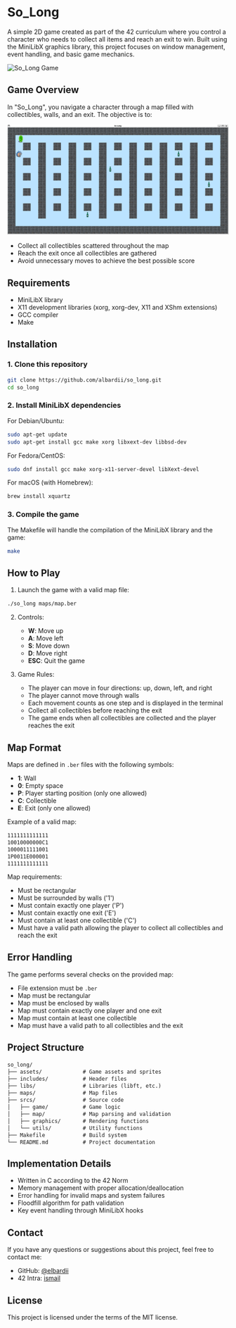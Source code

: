 # So_Long

A simple 2D game created as part of the 42 curriculum where you control a character who needs to collect all items and reach an exit to win. Built using the MiniLibX graphics library, this project focuses on window management, event handling, and basic game mechanics.

![So_Long Game](assets/sprites/preview.png)

## Game Overview

In "So_Long", you navigate a character through a map filled with collectibles, walls, and an exit. The objective is to:

![Gameplay Screenshot](So_long_Screenshot.png)

- Collect all collectibles scattered throughout the map
- Reach the exit once all collectibles are gathered
- Avoid unnecessary moves to achieve the best possible score

## Requirements

- MiniLibX library
- X11 development libraries (xorg, xorg-dev, X11 and XShm extensions)
- GCC compiler
- Make

## Installation

### 1. Clone this repository
```bash
git clone https://github.com/albardii/so_long.git
cd so_long
```

### 2. Install MiniLibX dependencies
For Debian/Ubuntu:
```bash
sudo apt-get update
sudo apt-get install gcc make xorg libxext-dev libbsd-dev
```

For Fedora/CentOS:
```bash
sudo dnf install gcc make xorg-x11-server-devel libXext-devel
```

For macOS (with Homebrew):
```bash
brew install xquartz
```

### 3. Compile the game
The Makefile will handle the compilation of the MiniLibX library and the game:
```bash
make
```

## How to Play

1. Launch the game with a valid map file:
```bash
./so_long maps/map.ber
```

2. Controls:
   - **W**: Move up
   - **A**: Move left
   - **S**: Move down
   - **D**: Move right
   - **ESC**: Quit the game

3. Game Rules:
   - The player can move in four directions: up, down, left, and right
   - The player cannot move through walls
   - Each movement counts as one step and is displayed in the terminal
   - Collect all collectibles before reaching the exit
   - The game ends when all collectibles are collected and the player reaches the exit

## Map Format

Maps are defined in `.ber` files with the following symbols:
- **1**: Wall
- **0**: Empty space
- **P**: Player starting position (only one allowed)
- **C**: Collectible
- **E**: Exit (only one allowed)

Example of a valid map:
```
1111111111111
10010000000C1
1000011111001
1P0011E000001
1111111111111
```

Map requirements:
- Must be rectangular
- Must be surrounded by walls ('1')
- Must contain exactly one player ('P')
- Must contain exactly one exit ('E')
- Must contain at least one collectible ('C')
- Must have a valid path allowing the player to collect all collectibles and reach the exit

## Error Handling

The game performs several checks on the provided map:
- File extension must be `.ber`
- Map must be rectangular
- Map must be enclosed by walls
- Map must contain exactly one player and one exit
- Map must contain at least one collectible
- Map must have a valid path to all collectibles and the exit

## Project Structure

```
so_long/
├── assets/             # Game assets and sprites
├── includes/           # Header files
├── libs/               # Libraries (libft, etc.)
├── maps/               # Map files
├── srcs/               # Source code
│   ├── game/           # Game logic
│   ├── map/            # Map parsing and validation
│   ├── graphics/       # Rendering functions
│   └── utils/          # Utility functions
├── Makefile            # Build system
└── README.md           # Project documentation
```

## Implementation Details

- Written in C according to the 42 Norm
- Memory management with proper allocation/deallocation
- Error handling for invalid maps and system failures
- Floodfill algorithm for path validation
- Key event handling through MiniLibX hooks

## Contact

If you have any questions or suggestions about this project, feel free to contact me:
- GitHub: [@elbardii](https://github.com/elbardii)
- 42 Intra: [ismail](https://profile.intra.42.fr/users/isel-bar)

## License

This project is licensed under the terms of the MIT license.
